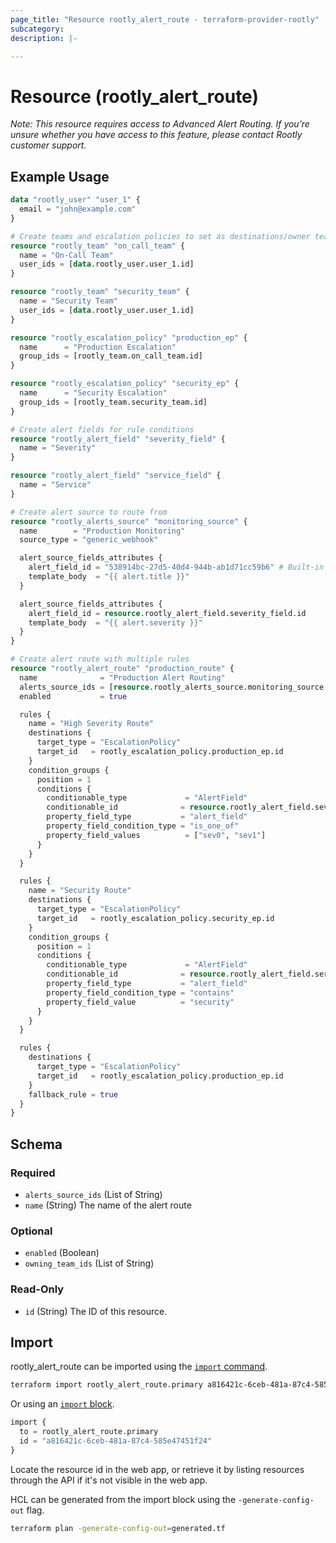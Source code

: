 ```yaml
---
page_title: "Resource rootly_alert_route - terraform-provider-rootly"
subcategory:
description: |-

---
```


# Resource (rootly_alert_route)


*Note: This resource requires access to Advanced Alert Routing. If you’re unsure whether you have access to this feature, please contact Rootly customer support.*



## Example Usage

```terraform
data "rootly_user" "user_1" {
  email = "john@example.com"
}

# Create teams and escalation policies to set as destinations/owner teams
resource "rootly_team" "on_call_team" {
  name = "On-Call Team"
  user_ids = [data.rootly_user.user_1.id]
}

resource "rootly_team" "security_team" {
  name = "Security Team"
  user_ids = [data.rootly_user.user_1.id]
}

resource "rootly_escalation_policy" "production_ep" {
  name      = "Production Escalation"
  group_ids = [rootly_team.on_call_team.id]
}

resource "rootly_escalation_policy" "security_ep" {
  name      = "Security Escalation"
  group_ids = [rootly_team.security_team.id]
}

# Create alert fields for rule conditions
resource "rootly_alert_field" "severity_field" {
  name = "Severity"
}

resource "rootly_alert_field" "service_field" {
  name = "Service"
}

# Create alert source to route from
resource "rootly_alerts_source" "monitoring_source" {
  name        = "Production Monitoring"
  source_type = "generic_webhook"

  alert_source_fields_attributes {
    alert_field_id = "538914bc-27d5-40d4-944b-ab1d71cc59b6" # Built-in title field
    template_body  = "{{ alert.title }}"
  }

  alert_source_fields_attributes {
    alert_field_id = resource.rootly_alert_field.severity_field.id
    template_body  = "{{ alert.severity }}"
  }
}

# Create alert route with multiple rules
resource "rootly_alert_route" "production_route" {
  name              = "Production Alert Routing"
  alerts_source_ids = [resource.rootly_alerts_source.monitoring_source.id]
  enabled           = true

  rules {
    name = "High Severity Route"
    destinations {
      target_type = "EscalationPolicy"
      target_id   = rootly_escalation_policy.production_ep.id
    }
    condition_groups {
      position = 1
      conditions {
        conditionable_type             = "AlertField"
        conditionable_id              = resource.rootly_alert_field.severity_field.id
        property_field_type           = "alert_field"
        property_field_condition_type = "is_one_of"
        property_field_values          = ["sev0", "sev1"]
      }
    }
  }

  rules {
    name = "Security Route"
    destinations {
      target_type = "EscalationPolicy"
      target_id   = rootly_escalation_policy.security_ep.id
    }
    condition_groups {
      position = 1
      conditions {
        conditionable_type             = "AlertField"
        conditionable_id              = resource.rootly_alert_field.service_field.id
        property_field_type           = "alert_field"
        property_field_condition_type = "contains"
        property_field_value          = "security"
      }
    }
  }

  rules {
    destinations {
      target_type = "EscalationPolicy"
      target_id   = rootly_escalation_policy.production_ep.id
    }
    fallback_rule = true
  }
}
```


<!-- schema generated by tfplugindocs -->
## Schema

### Required

- `alerts_source_ids` (List of String)
- `name` (String) The name of the alert route

### Optional

- `enabled` (Boolean)
- `owning_team_ids` (List of String)

### Read-Only

- `id` (String) The ID of this resource.

## Import

rootly_alert_route can be imported using the [`import` command](https://developer.hashicorp.com/terraform/cli/commands/import).

```sh
terraform import rootly_alert_route.primary a816421c-6ceb-481a-87c4-585e47451f24
```

Or using an [`import` block](https://developer.hashicorp.com/terraform/language/import).

```terraform
import {
  to = rootly_alert_route.primary
  id = "a816421c-6ceb-481a-87c4-585e47451f24"
}
```

Locate the resource id in the web app, or retrieve it by listing resources through the API if it's not visible in the web app.

HCL can be generated from the import block using the `-generate-config-out` flag.

```sh
terraform plan -generate-config-out=generated.tf
```
